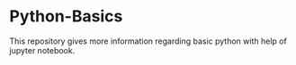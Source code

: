 # Python-Basics
This repository gives more information regarding basic python with help of jupyter notebook.
